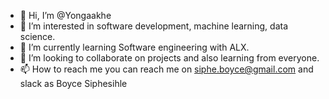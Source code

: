 - 👋 Hi, I’m @Yongaakhe
- 👀 I’m interested in software development, machine learning, data science.
- 🌱 I’m currently learning Software engineering with ALX.
- 💞️ I’m looking to collaborate on projects and also learning from everyone.
- 📫 How to reach me  you can reach me on siphe.boyce@gmail.com and slack as Boyce Siphesihle

<!---
Yongaakhe/Yongaakhe is a ✨ special ✨ repository because its `README.md` (this file) appears on your GitHub profile.
You can click the Preview link to take a look at your changes.
--->
